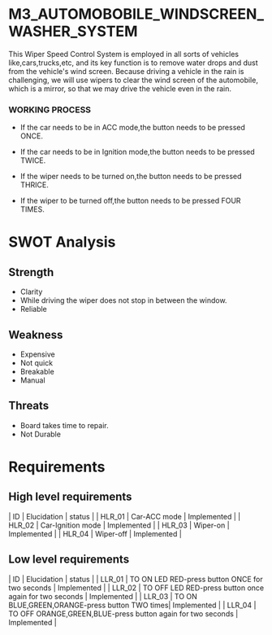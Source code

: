 # M3_AUTOMOBOBILE_WINDSCREEN_WASHER_SYSTEM

This Wiper Speed Control System is employed  in all sorts of  vehicles like,cars,trucks,etc, and its key function is to remove water drops and dust from the vehicle's wind screen. Because driving a vehicle in the rain is challenging, we will use wipers to clear the wind screen of the automobile, which is a mirror, so that we may drive the vehicle even in the rain.


### WORKING PROCESS
* If the car needs to be in ACC mode,the button needs to be pressed ONCE.

* If the car needs to be in Ignition mode,the button needs to be pressed TWICE.

* If the wiper needs to be turned on,the button needs to be pressed THRICE.

* If the wiper to be turned off,the button needs to be pressed FOUR TIMES.

# SWOT Analysis 
## Strength
* Clarity
* While driving the wiper does not stop in between the window.
* Reliable
## Weakness 
* Expensive
* Not quick
* Breakable
* Manual
## Threats 
* Board takes time to repair.
* Not Durable


# Requirements
## High level requirements
| ID | Elucidation | status |
| HLR_01 |	Car-ACC mode |	Implemented |
| HLR_02 |	Car-Ignition mode |	Implemented |
| HLR_03 |	Wiper-on |	Implemented |
| HLR_04 |	Wiper-off |	Implemented |
## Low level requirements
| ID |	Elucidation |	status |
| LLR_01 |   TO ON LED RED-press button ONCE for two seconds |	Implemented |
| LLR_02 |	TO OFF LED RED-press button once again for two seconds |	Implemented |
| LLR_03	|   TO ON BLUE,GREEN,ORANGE-press button TWO times|	Implemented |
| LLR_04 |	TO OFF ORANGE,GREEN,BLUE-press button again for two seconds |	Implemented |
